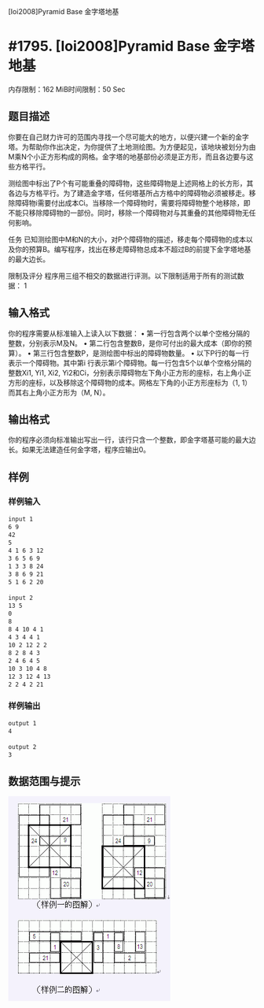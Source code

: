 [Ioi2008]Pyramid Base 金字塔地基

# #1795. [Ioi2008]Pyramid Base 金字塔地基

内存限制：162 MiB时间限制：50 Sec

## 题目描述

你要在自己财力许可的范围内寻找一个尽可能大的地方，以便兴建一个新的金字塔。为帮助你作出决定，为你提供了土地测绘图。为方便起见，该地块被划分为由M乘N个小正方形构成的网格。金字塔的地基部份必须是正方形，而且各边要与这些方格平行。

测绘图中标出了P个有可能重叠的障碍物，这些障碍物是上述网格上的长方形，其各边与方格平行。为了建造金字塔，任何塔基所占方格中的障碍物必须被移走。移除障碍物i需要付出成本Ci。当移除一个障碍物时，需要将障碍物整个地移除，即不能只移除障碍物的一部份。同时，移除一个障碍物对与其重叠的其他障碍物无任何影响。

任务
已知测绘图中M和N的大小，对P个障碍物的描述，移走每个障碍物的成本以及你的预算B。编写程序，找出在移走障碍物总成本不超过B的前提下金字塔地基的最大边长。

限制及评分
程序用三组不相交的数据进行评测。以下限制适用于所有的测试数据：
1 

## 输入格式

你的程序需要从标准输入上读入以下数据：
&#8226;	第一行包含两个以单个空格分隔的整数，分别表示M及N。
&#8226;	第二行包含整数B，是你可付出的最大成本（即你的预算）。
&#8226;	第三行包含整数P，是测绘图中标出的障碍物数量。
&#8226;	以下P行的每一行表示一个障碍物。其中第i 行表示第i个障碍物。每一行包含5个以单个空格分隔的整数Xi1, Yi1, Xi2, Yi2和Ci，分别表示障碍物左下角小正方形的座标，右上角小正方形的座标，以及移除这个障碍物的成本。网格左下角的小正方形座标为（1, 1）而其右上角小正方形为（M, N）。



## 输出格式

你的程序必须向标准输出写出一行，该行只含一个整数，即金字塔基可能的最大边长。如果无法建造任何金字塔，程序应输出0。

## 样例

### 样例输入

    
    input 1
    6 9
    42
    5
    4 1 6 3 12
    3 6 5 6 9
    1 3 3 8 24
    3 8 6 9 21
    5 1 6 2 20
    
    input 2
    13 5
    0
    8
    8 4 10 4 1
    4 3 4 4 1
    10 2 12 2 2
    8 2 8 4 3
    2 4 6 4 5
    10 3 10 4 8
    12 3 12 4 13
    2 2 4 2 21
    
    

### 样例输出

    
    output 1
    4
    
    output 2
    3
    
    

## 数据范围与提示

![](images/1795.jpg)
